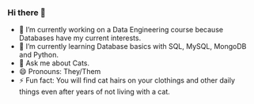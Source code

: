 ### Hi there 👋

<!--
**Travelcookie/Travelcookie** is a ✨ _special_ ✨ repository because its `README.md` (this file) appears on your GitHub profile.

Here are some ideas to get you started: -->

- 🔭 I’m currently working on a Data Engineering course because Databases have my current interests.
- 🌱 I’m currently learning Database basics with SQL, MySQL, MongoDB and Python.
- 💬 Ask me about Cats.
- 😄 Pronouns: They/Them
- ⚡ Fun fact: You will find cat hairs on your clothings and other daily things even after years of not living with a cat.
